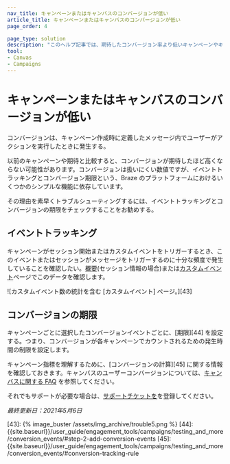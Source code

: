 ```yaml
---
nav_title: キャンペーンまたはキャンバスのコンバージョンが低い
article_title: キャンペーンまたはキャンバスのコンバージョンが低い
page_order: 4

page_type: solution
description: "このヘルプ記事では、期待したコンバージョン率より低いキャンペーンやキャンバスのトラブルシューティングについて説明する。"
tool:
- Canvas
- Campaigns
---
```


# キャンペーンまたはキャンバスのコンバージョンが低い

コンバージョンは、キャンペーン作成時に定義したメッセージ内でユーザーがアクションを実行したときに発生する。

以前のキャンペーンや期待と比較すると、コンバージョンが期待したほど高くならない可能性があります。コンバージョンは扱いにくい数値ですが、イベントトラッキングとコンバージョン期限という、Braze のプラットフォームにおけるいくつかのシンプルな機能に依存しています。

その理由を素早くトラブルシューティングするには、イベントトラッキングとコンバージョンの期限をチェックすることをお勧めする。

## イベントトラッキング

キャンペーンがセッション開始またはカスタムイベントをトリガーするとき、このイベントまたはセッションがメッセージをトリガーするのに十分な頻度で発生していることを確認したい。[概要][1](セッション情報の場合)または[カスタムイベント][2]ページでこのデータを確認します。

![カスタムイベント数の統計を含む \[カスタムイベント] ページ。][43]

## コンバージョンの期限

キャンペーンごとに選択したコンバージョンイベントごとに、\[期限][44] を設定する。つまり、コンバージョンが各キャンペーンでカウントされるための発生時間の制限を設定します。

キャンペーン指標を理解するために、\[コンバージョンの計算][45] に関する情報を確認しておきます。キャンバスのユーザーコンバージョンについては、[キャンバスに関する FAQ]({{site.baseurl}}/user_guide/engagement_tools/canvas/faqs/#how-are-user-conversions-tracked-in-a-canvas) を参照してください。 

それでもサポートが必要な場合は、[サポートチケットを]({{site.baseurl}}/braze_support/)を登録してください。

_最終更新日：2021年5月6日_

[1]: {{site.baseurl}}/user_guide/data_and_analytics/analytics/understanding_your_app_usage_data/
[2]: {{site.baseurl}}/user_guide/data_and_analytics/configuring_reporting/#configuring-reporting
[43]: {% image_buster /assets/img_archive/trouble5.png %}
[44]: {{site.baseurl}}/user_guide/engagement_tools/campaigns/testing_and_more/conversion_events/#step-2-add-conversion-events
[45]: {{site.baseurl}}/user_guide/engagement_tools/campaigns/testing_and_more/conversion_events/#conversion-tracking-rule